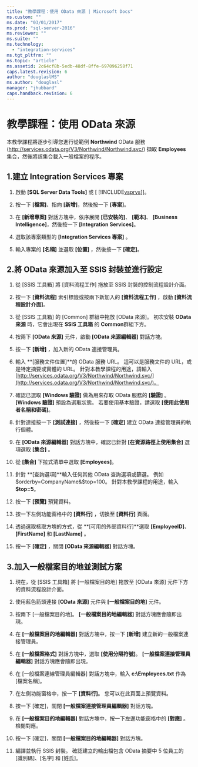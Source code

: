 ```yaml
---
title: "教學課程：使用 OData 來源 | Microsoft Docs"
ms.custom: ""
ms.date: "03/01/2017"
ms.prod: "sql-server-2016"
ms.reviewer: ""
ms.suite: ""
ms.technology: 
  - "integration-services"
ms.tgt_pltfrm: ""
ms.topic: "article"
ms.assetid: 2c64cf8b-5edb-48df-8ffe-697096258f71
caps.latest.revision: 6
author: "douglaslMS"
ms.author: "douglasl"
manager: "jhubbard"
caps.handback.revision: 6
---
```

# 教學課程：使用 OData 來源
  本教學課程將逐步引導您進行從範例 **Northwind** OData 服務 (http://services.odata.org/V3/Northwind/Northwind.svc/) 擷取 **Employees** 集合，然後將該集合載入一般檔案的程序。  
  
## 1.建立 Integration Services 專案  
  
1.  啟動 **[SQL Server Data Tools]** 或 [ [!INCLUDE[vsprvs](../../includes/vsprvs-md.md)]]。  
  
2.  按一下 **[檔案]**、指向 **[新增]**，然後按一下 **[專案]**。  
  
3.  在 **[新增專案]** 對話方塊中，依序展開 **[已安裝的]**、 **[範本]**、 **[Business Intelligence]**，然後按一下 **[Integration Services]**。  
  
4.  選取該專案類型的 **[Integration Services 專案]** 。  
  
5.  輸入專案的 **[名稱]** 並選取 **[位置]** ，然後按一下 **[確定]**。  
  
## 2.將 OData 來源加入至 SSIS 封裝並進行設定  
  
1.  從 [SSIS 工具箱] 將 [資料流程工作] 拖放至 SSIS 封裝的控制流程設計介面。  
  
2.  按一下 **[資料流程]** 索引標籤或按兩下新加入的 **[資料流程工作]** ，啟動 **[資料流程設計介面]**。  
  
3.  從 [SSIS 工具箱] 的 [Common] 群組中拖放 [OData 來源]。 初次安裝 **OData 來源** 時，它會出現在 **SSIS 工具箱** 的 **Common**群組下方。  
  
4.  按兩下 **[OData 來源]** 元件，啟動 **[OData 來源編輯器]** 對話方塊。  
  
5.  按一下 **[新增]** ，加入新的 OData 連接管理員。  
  
6.  輸入 **[服務文件位置]**的 OData 服務 URL。 這可以是服務文件的 URL，或是特定摘要或實體的 URL。 針對本教學課程的用途，請輸入 [http://services.odata.org/V3/Northwind/Northwind.svc/](http://services.odata.org/V3/Northwind/Northwind.svc/)。  
  
7.  確認已選取 **[Windows 驗證]** 做為用來存取 OData 服務的 **[驗證]** 。 **[Windows 驗證]** 預設為選取狀態。 若要使用基本驗證，請選取 **[使用此使用者名稱和密碼]**。  
  
8.  針對連接按一下 **[測試連接]** ，然後按一下 **[確定]** 建立 OData 連接管理員的執行個體。  
  
9. 在 **[OData 來源編輯器]** 對話方塊中，確認已針對 **[在資源路徑上使用集合]** 選項選取 **[集合]** 。  
  
10. 從 **[集合]** 下拉式清單中選取 **[Employees]**。  
  
11. 針對 **[查詢選項]**輸入任何其他 OData 查詢選項或篩選。 例如 $orderby=CompanyName&$top=100。 針對本教學課程的用途，輸入 **$top=5**。  
  
12. 按一下 **[預覽]** 預覽資料。  
  
13. 按一下左側功能窗格中的 **[資料行]** ，切換至 **[資料行]** 頁面。  
  
14. 透過選取核取方塊的方式，從 **[可用的外部資料行]**選取 **[EmployeeID]**、 **[FirstName]** 和 **[LastName]** 。  
  
15. 按一下 **[確定]** ，關閉 **[OData 來源編輯器]** 對話方塊。  
  
## 3.加入一般檔案目的地並測試方案  
  
1.  現在，從 [SSIS 工具箱] 將 [一般檔案目的地] 拖放至 [OData 來源] 元件下方的資料流程設計介面。  
  
2.  使用藍色箭頭連接 **[OData 來源]** 元件與 **[一般檔案目的地]** 元件。  
  
3.  按兩下 [一般檔案目的地]。 **[一般檔案目的地編輯器]** 對話方塊應會隨即出現。  
  
4.  在 **[一般檔案目的地編輯器]** 對話方塊中，按一下 **[新增]** 建立新的一般檔案連接管理員。  
  
5.  在 **[一般檔案格式]** 對話方塊中，選取 **[使用分隔符號]**。 **[一般檔案連接管理員編輯器]** 對話方塊應會隨即出現。  
  
6.  在 [一般檔案連線管理員編輯器] 對話方塊中，輸入 **c:\Employees.txt** 作為 [檔案名稱]。  
  
7.  在左側功能窗格中，按一下 **[資料行]**。 您可以在此頁面上預覽資料。  
  
8.  按一下 [確定]，關閉 **[一般檔案連接管理員編輯器]** 對話方塊。  
  
9. 在 **[一般檔案目的地編輯器]** 對話方塊中，按一下左邊功能窗格中的 **[對應]** 。 檢閱對應。  
  
10. 按一下 [確定]，關閉 **[一般檔案目的地編輯器]** 對話方塊。  
  
11. 編譯並執行 SSIS 封裝。 確認建立的輸出檔包含 OData 摘要中 5 位員工的 [識別碼]、[名字] 和 [姓氏]。  
  
  